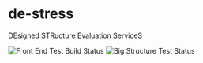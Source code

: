 # de-stress
DEsigned STRucture Evaluation ServiceS

![Front End Test Build Status](https://github.com/wells-wood-research/de-stress/workflows/Front%20End%20Tests/badge.svg)
![Big Structure Test Status](https://github.com/wells-wood-research/de-stress/workflows/Big%20Structure%20Run%20Tests/badge.svg)
